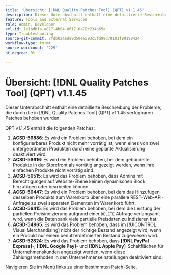 ```yaml
---
title: 'Übersicht: [!DNL Quality Patches Tool] (QPT) v1.1.45'
description: Dieser Unterabschnitt enthält eine detaillierte Beschreibung der Probleme, die durch die in Version 1.1.45  [!DNL Quality Patches Tool]  Patches behoben wurden.
feature: Tools and External Services
role: Admin, Developer
exl-id: 1e1bdbfa-a817-4b04-8617-0a70c234b65a
type: Troubleshooting
source-git-commit: 7fdb02a6d89d50ea593c5fd99d78101f89198424
workflow-type: tm+mt
source-wordcount: '229'
ht-degree: 0%

---
```


# Übersicht: [!DNL Quality Patches Tool] (QPT) v1.1.45

Dieser Unterabschnitt enthält eine detaillierte Beschreibung der Probleme, die durch die in [!DNL Quality Patches Tool] (QPT) v1.1.45 verfügbaren Patches behoben wurden.

QPT v1.1.45 enthält die folgenden Patches:

1. **ACSD-56886**: Es wird ein Problem behoben, bei dem ein konfigurierbares Produkt nicht mehr vorrätig ist, wenn eines von zwei untergeordneten Produkten durch eine geplante Aktualisierung deaktiviert wird.
1. **ACSD-56616**: Es wird ein Problem behoben, bei dem gebündelte Produkte in der Storefront als vorrätig angezeigt werden, wenn ihre einfachen Produkte nicht vorrätig sind.
1. **ACSD-56515**: Es wird das Problem behoben, dass Admins mit Berechtigungen auf Website-Ebene keinen dynamischen Block hinzufügen oder bearbeiten können.
1. **ACSD-56447**: Es wird ein Problem behoben, bei dem das Hinzufügen desselben Produkts zum Warenkorb über eine parallele REST-Web-API-Anfrage zu zwei separaten Elementen im Warenkorb führt.
1. **ACSD-56415**: Es wird das Problem behoben, bei dem die Leistung der partiellen Preisindizierung aufgrund einer `DELETE` Abfrage verlangsamt wird, wenn die Datenbank viele partielle Preisdaten zu indizieren hat.
1. **ACSD-54965**: Es wird das Problem behoben, dass im [!UICONTROL Visual Merchandising] nicht der richtige Bestand angezeigt wird, wenn ein Produkt nur einem benutzerdefinierten Bestand zugewiesen wird.
1. **ACSD-52824**: Es wird das Problem behoben, dass **[!DNL PayPal Express]**-, **[!DNL Google Pay]**- und **[!DNL Apple Pay]**-Schaltflächen für Unternehmenskunden angezeigt werden, wenn diese Zahlungsmethoden in den Unternehmenseinstellungen deaktiviert sind.

Navigieren Sie im Menü links zu einer bestimmten Patch-Seite.
